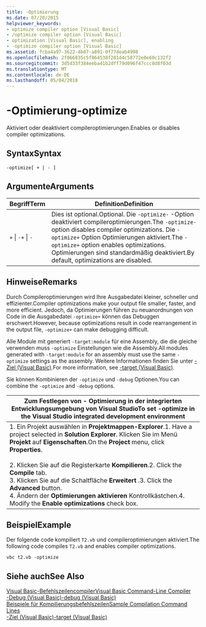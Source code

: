 ```yaml
---
title: -Optimierung
ms.date: 07/20/2015
helpviewer_keywords:
- optimize compiler option [Visual Basic]
- /optimize compiler option [Visual Basic]
- optimization [Visual Basic], enabling
- -optimize compiler option [Visual Basic]
ms.assetid: fcba4a97-3622-4b87-a891-0f77deab4998
ms.openlocfilehash: 2f066835c5f864538f281d4c58772e0e60c132f2
ms.sourcegitcommit: 3d5d33f384eeba41b2dff79d096f47ccc8d8f03d
ms.translationtype: MT
ms.contentlocale: de-DE
ms.lasthandoff: 05/04/2018
---
```

# <a name="-optimize"></a><span data-ttu-id="0beb5-102">-Optimierung</span><span class="sxs-lookup"><span data-stu-id="0beb5-102">-optimize</span></span>
<span data-ttu-id="0beb5-103">Aktiviert oder deaktiviert compileroptimierungen.</span><span class="sxs-lookup"><span data-stu-id="0beb5-103">Enables or disables compiler optimizations.</span></span>  
  
## <a name="syntax"></a><span data-ttu-id="0beb5-104">Syntax</span><span class="sxs-lookup"><span data-stu-id="0beb5-104">Syntax</span></span>  
  
```  
-optimize[ + | - ]  
```  
  
## <a name="arguments"></a><span data-ttu-id="0beb5-105">Argumente</span><span class="sxs-lookup"><span data-stu-id="0beb5-105">Arguments</span></span>  
  
|<span data-ttu-id="0beb5-106">Begriff</span><span class="sxs-lookup"><span data-stu-id="0beb5-106">Term</span></span>|<span data-ttu-id="0beb5-107">Definition</span><span class="sxs-lookup"><span data-stu-id="0beb5-107">Definition</span></span>|  
|---|---|  
|<span data-ttu-id="0beb5-108">`+` &#124; `-`</span><span class="sxs-lookup"><span data-stu-id="0beb5-108">`+` &#124; `-`</span></span>|<span data-ttu-id="0beb5-109">Dies ist optional.</span><span class="sxs-lookup"><span data-stu-id="0beb5-109">Optional.</span></span> <span data-ttu-id="0beb5-110">Die `-optimize-` -Option deaktiviert compileroptimierungen.</span><span class="sxs-lookup"><span data-stu-id="0beb5-110">The `-optimize-` option disables compiler optimizations.</span></span> <span data-ttu-id="0beb5-111">Die `-optimize+` Option Optimierungen aktiviert.</span><span class="sxs-lookup"><span data-stu-id="0beb5-111">The `-optimize+` option enables optimizations.</span></span> <span data-ttu-id="0beb5-112">Optimierungen sind standardmäßig deaktiviert.</span><span class="sxs-lookup"><span data-stu-id="0beb5-112">By default, optimizations are disabled.</span></span>|  
  
## <a name="remarks"></a><span data-ttu-id="0beb5-113">Hinweise</span><span class="sxs-lookup"><span data-stu-id="0beb5-113">Remarks</span></span>  
 <span data-ttu-id="0beb5-114">Durch Compileroptimierungen wird Ihre Ausgabedatei kleiner, schneller und effizienter.</span><span class="sxs-lookup"><span data-stu-id="0beb5-114">Compiler optimizations make your output file smaller, faster, and more efficient.</span></span> <span data-ttu-id="0beb5-115">Jedoch, da Optimierungen führen zu neuanordnungen von Code in die Ausgabedatei `-optimize+` können das Debuggen erschwert.</span><span class="sxs-lookup"><span data-stu-id="0beb5-115">However, because optimizations result in code rearrangement in the output file, `-optimize+` can make debugging difficult.</span></span>  
  
 <span data-ttu-id="0beb5-116">Alle Module mit generiert `-target:module` für eine Assembly, die die gleiche verwenden muss `-optimize` Einstellungen wie die Assembly.</span><span class="sxs-lookup"><span data-stu-id="0beb5-116">All modules generated with `-target:module` for an assembly must use the same `-optimize` settings as the assembly.</span></span> <span data-ttu-id="0beb5-117">Weitere Informationen finden Sie unter [-Ziel (Visual Basic)](../../../visual-basic/reference/command-line-compiler/target.md).</span><span class="sxs-lookup"><span data-stu-id="0beb5-117">For more information, see [-target (Visual Basic)](../../../visual-basic/reference/command-line-compiler/target.md).</span></span>  
  
 <span data-ttu-id="0beb5-118">Sie können Kombinieren der `-optimize` und `-debug` Optionen.</span><span class="sxs-lookup"><span data-stu-id="0beb5-118">You can combine the `-optimize` and `-debug` options.</span></span>  
  
|<span data-ttu-id="0beb5-119">Zum Festlegen von - Optimierung in der integrierten Entwicklungsumgebung von Visual Studio</span><span class="sxs-lookup"><span data-stu-id="0beb5-119">To set -optimize in the Visual Studio integrated development environment</span></span>|  
|---|  
|<span data-ttu-id="0beb5-120">1.  Ein Projekt auswählen in **Projektmappen-Explorer**.</span><span class="sxs-lookup"><span data-stu-id="0beb5-120">1.  Have a project selected in **Solution Explorer**.</span></span> <span data-ttu-id="0beb5-121">Klicken Sie im Menü **Projekt** auf **Eigenschaften**.</span><span class="sxs-lookup"><span data-stu-id="0beb5-121">On the **Project** menu, click **Properties**.</span></span><br />     <br /><span data-ttu-id="0beb5-122">2.  Klicken Sie auf die Registerkarte **Kompilieren**.</span><span class="sxs-lookup"><span data-stu-id="0beb5-122">2.  Click the **Compile** tab.</span></span><br /><span data-ttu-id="0beb5-123">3.  Klicken Sie auf die Schaltfläche **Erweitert** .</span><span class="sxs-lookup"><span data-stu-id="0beb5-123">3.  Click the **Advanced** button.</span></span><br /><span data-ttu-id="0beb5-124">4.  Ändern der **Optimierungen aktivieren** Kontrollkästchen.</span><span class="sxs-lookup"><span data-stu-id="0beb5-124">4.  Modify the **Enable optimizations** check box.</span></span>|  
  
## <a name="example"></a><span data-ttu-id="0beb5-125">Beispiel</span><span class="sxs-lookup"><span data-stu-id="0beb5-125">Example</span></span>  
 <span data-ttu-id="0beb5-126">Der folgende code kompiliert `T2.vb` und compileroptimierungen aktiviert.</span><span class="sxs-lookup"><span data-stu-id="0beb5-126">The following code compiles `T2.vb` and enables compiler optimizations.</span></span>  
  
```console
vbc t2.vb -optimize  
```  
  
## <a name="see-also"></a><span data-ttu-id="0beb5-127">Siehe auch</span><span class="sxs-lookup"><span data-stu-id="0beb5-127">See Also</span></span>  
 [<span data-ttu-id="0beb5-128">Visual Basic-Befehlszeilencompiler</span><span class="sxs-lookup"><span data-stu-id="0beb5-128">Visual Basic Command-Line Compiler</span></span>](../../../visual-basic/reference/command-line-compiler/index.md)  
 [<span data-ttu-id="0beb5-129">-Debug (Visual Basic)</span><span class="sxs-lookup"><span data-stu-id="0beb5-129">-debug (Visual Basic)</span></span>](../../../visual-basic/reference/command-line-compiler/debug.md)  
 [<span data-ttu-id="0beb5-130">Beispiele für Kompilierungsbefehlszeilen</span><span class="sxs-lookup"><span data-stu-id="0beb5-130">Sample Compilation Command Lines</span></span>](../../../visual-basic/reference/command-line-compiler/sample-compilation-command-lines.md)  
 [<span data-ttu-id="0beb5-131">-Ziel (Visual Basic)</span><span class="sxs-lookup"><span data-stu-id="0beb5-131">-target (Visual Basic)</span></span>](../../../visual-basic/reference/command-line-compiler/target.md)
